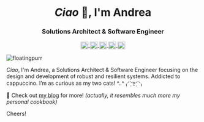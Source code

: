 <h1 align="center"><i>Ciao</i> 👋, I'm Andrea</h1>

<h3 align="center">Solutions Architect & Software Engineer</h3>
<p align="center">

<a href="https://github.com/floatingpurr" target="blank">
  <picture>
    <source media="(prefers-color-scheme: dark)" srcset="https://simpleicons.vercel.app/github/d6dce2">
    <source media="(prefers-color-scheme: light)" srcset="https://simpleicons.vercel.app/github/000">
    <img align="center" src="https://simpleicons.vercel.app/x/000" alt="Me on GitHub" height="20" width="20" />
  </picture>
</a>

<a href="https://twitter.com/i_m_andrea" target="blank">
  <picture>
    <source media="(prefers-color-scheme: dark)" srcset="https://simpleicons.vercel.app/x/d6dce2">
    <source media="(prefers-color-scheme: light)" srcset="https://simpleicons.vercel.app/x/000">
    <img align="center" src="https://simpleicons.vercel.app/x/000" alt="Me on X" height="20" width="20" />
  </picture>
</a>

<a href="https://linkedin.com/in/andreamignone" target="blank">
  <picture>
    <source media="(prefers-color-scheme: dark)" srcset="https://simpleicons.vercel.app/invision/d6dce2">
    <source media="(prefers-color-scheme: light)" srcset="https://simpleicons.vercel.app/invision/000">
    <img align="center" src="https://simpleicons.vercel.app/linkedin/000" alt="Me on Linkedin" height="20" width="20" />
  </picture>
</a>

<a href="https://stackoverflow.com/users/4820341" target="blank">
  <picture>
    <source media="(prefers-color-scheme: dark)" srcset="https://simpleicons.vercel.app/stackoverflow/d6dce2">
    <source media="(prefers-color-scheme: light)" srcset="https://simpleicons.vercel.app/stackoverflow/000">
    <img align="center" src="https://simpleicons.vercel.app/stackoverflow/000" alt="Me on Stack Overflow" height="20" width="20" />
  </picture>
</a>
  
<a href="https://www.imandrea.me/rss.xml" target="blank">
  <picture>
    <source media="(prefers-color-scheme: dark)" srcset="https://simpleicons.vercel.app/rss/d6dce2">
    <source media="(prefers-color-scheme: light)" srcset="https://simpleicons.vercel.app/rss/000">
    <img align="center" src="https://simpleicons.vercel.app/rss/000" alt="i_m_andrea.me RSS" height="20" width="20" />
  </picture>
</a>
</p>

<p align="left"> <img src="https://komarev.com/ghpvc/?username=floatingpurr&label=Guests&color=orange" alt="floatingpurr" /></p>

<i>Ciao</i>, I'm Andrea, a Solutions Architect & Software Engineer focusing on the design and development of robust and resilient systems. Addicted to cappuccino. I’m as curious as my two cats! ^..^ ₍⸍⸌̣ʷ̣̫⸍̣⸌₎

💬 Check out [my blog](https://imandrea.me/) for more! _(actually, it resembles much more my personal cookbook)_

Cheers!

<!-- p align="center"> <img src=https://github-readme-stats.vercel.app/api?username=floatingpurr&count_private=true&show_icons=true&custom_title=My%20GitHub%20Stats&theme=ayu-mirage> </p-->

<!--
**floatingpurr/floatingpurr** is a ✨ _special_ ✨ repository because its `README.md` (this file) appears on your GitHub profile.

Here are some ideas to get you started:

- 🔭 I’m currently working on ...
- 🌱 I’m currently learning ...
- 👯 I’m looking to collaborate on ...
- 🤔 I’m looking for help with ...
- 💬 Ask me about ...
- 📫 How to reach me: ...
- 😄 Pronouns: ...
- ⚡ Fun fact: ...
-->


